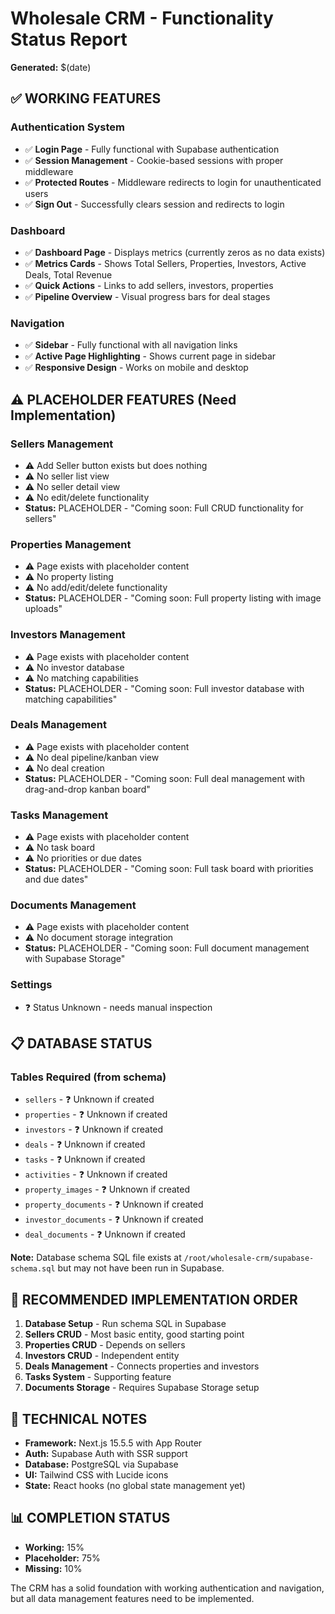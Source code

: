 # Wholesale CRM - Functionality Status Report
**Generated:** $(date)

## ✅ WORKING FEATURES

### Authentication System
- ✅ **Login Page** - Fully functional with Supabase authentication
- ✅ **Session Management** - Cookie-based sessions with proper middleware
- ✅ **Protected Routes** - Middleware redirects to login for unauthenticated users
- ✅ **Sign Out** - Successfully clears session and redirects to login

### Dashboard
- ✅ **Dashboard Page** - Displays metrics (currently zeros as no data exists)
- ✅ **Metrics Cards** - Shows Total Sellers, Properties, Investors, Active Deals, Total Revenue
- ✅ **Quick Actions** - Links to add sellers, investors, properties
- ✅ **Pipeline Overview** - Visual progress bars for deal stages

### Navigation
- ✅ **Sidebar** - Fully functional with all navigation links
- ✅ **Active Page Highlighting** - Shows current page in sidebar
- ✅ **Responsive Design** - Works on mobile and desktop

## ⚠️  PLACEHOLDER FEATURES (Need Implementation)

### Sellers Management
- ⚠️  Add Seller button exists but does nothing
- ⚠️  No seller list view
- ⚠️  No seller detail view
- ⚠️  No edit/delete functionality
- **Status:** PLACEHOLDER - "Coming soon: Full CRUD functionality for sellers"

### Properties Management
- ⚠️  Page exists with placeholder content
- ⚠️  No property listing
- ⚠️  No add/edit/delete functionality
- **Status:** PLACEHOLDER - "Coming soon: Full property listing with image uploads"

### Investors Management
- ⚠️  Page exists with placeholder content
- ⚠️  No investor database
- ⚠️  No matching capabilities
- **Status:** PLACEHOLDER - "Coming soon: Full investor database with matching capabilities"

### Deals Management
- ⚠️  Page exists with placeholder content
- ⚠️  No deal pipeline/kanban view
- ⚠️  No deal creation
- **Status:** PLACEHOLDER - "Coming soon: Full deal management with drag-and-drop kanban board"

### Tasks Management
- ⚠️  Page exists with placeholder content
- ⚠️  No task board
- ⚠️  No priorities or due dates
- **Status:** PLACEHOLDER - "Coming soon: Full task board with priorities and due dates"

### Documents Management
- ⚠️  Page exists with placeholder content
- ⚠️  No document storage integration
- **Status:** PLACEHOLDER - "Coming soon: Full document management with Supabase Storage"

### Settings
- ❓ Status Unknown - needs manual inspection

## 📋 DATABASE STATUS

### Tables Required (from schema)
- `sellers` - ❓ Unknown if created
- `properties` - ❓ Unknown if created
- `investors` - ❓ Unknown if created
- `deals` - ❓ Unknown if created
- `tasks` - ❓ Unknown if created
- `activities` - ❓ Unknown if created
- `property_images` - ❓ Unknown if created
- `property_documents` - ❓ Unknown if created
- `investor_documents` - ❓ Unknown if created
- `deal_documents` - ❓ Unknown if created

**Note:** Database schema SQL file exists at `/root/wholesale-crm/supabase-schema.sql` but may not have been run in Supabase.

## 🚀 RECOMMENDED IMPLEMENTATION ORDER

1. **Database Setup** - Run schema SQL in Supabase
2. **Sellers CRUD** - Most basic entity, good starting point
3. **Properties CRUD** - Depends on sellers
4. **Investors CRUD** - Independent entity
5. **Deals Management** - Connects properties and investors
6. **Tasks System** - Supporting feature
7. **Documents Storage** - Requires Supabase Storage setup

## 🔧 TECHNICAL NOTES

- **Framework:** Next.js 15.5.5 with App Router
- **Auth:** Supabase Auth with SSR support
- **Database:** PostgreSQL via Supabase
- **UI:** Tailwind CSS with Lucide icons
- **State:** React hooks (no global state management yet)

## 📊 COMPLETION STATUS

- **Working:** 15%
- **Placeholder:** 75%
- **Missing:** 10%

The CRM has a solid foundation with working authentication and navigation, but all data management features need to be implemented.
